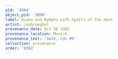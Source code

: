 ```yaml
---
pid: '4984'
object_pid: '3088'
label: Diana and Nymphs with Spoils of the Hunt
artist: janbrueghel
provenance_date: Oct 30 1902
provenance_location: Munich
provenance_text: 'Sale, Lot #5'
collection: provenance
order: '0392'
---
```

